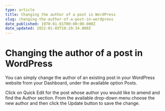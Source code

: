 ```yaml
---
type: article
title: Changing the author of a post in WordPress
slug: changing-the-author-of-a-post-in-wordpress
date_published: 1970-01-01T00:00:00.000Z
date_updated: 2022-01-05T18:29:34.000Z
---
```


# Changing the author of a post in WordPress

You can simply change the author of an existing post in your WordPress website from your Dashboard, under the available option Posts.

Click on Quick Edit for the post whose author you would like to amend and find the Author section. From the available drop-down menu choose the new author and then click the Update button to save the change.